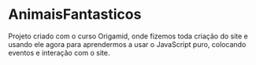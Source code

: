 # AnimaisFantasticos

<p>Projeto criado com o curso Origamid, onde fizemos toda criação do site e usando ele agora para aprendermos a usar o JavaScript puro, colocando eventos e interação com o site.</p>

